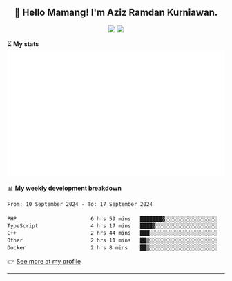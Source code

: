 <h2 align="center">👋 Hello Mamang! I'm Aziz Ramdan Kurniawan.</h2>  
<p align="center">
  <img src="https://komarev.com/ghpvc/?username=azizramdan">
  <img src="https://wakatime.com/badge/user/90056fa0-4c31-4eca-954e-2a3ac05896f9.svg">
</p>
    
⏳ **My stats**  
![](https://raw.githubusercontent.com/azizramdan/github-stats/master/generated/overview.svg#gh-dark-mode-only)

📊 **My weekly development breakdown**
<!--START_SECTION:waka-->

```txt
From: 10 September 2024 - To: 17 September 2024

PHP                        6 hrs 59 mins   ███████▓░░░░░░░░░░░░░░░░░   30.92 %
TypeScript                 4 hrs 17 mins   ████▓░░░░░░░░░░░░░░░░░░░░   18.98 %
C++                        2 hrs 44 mins   ███░░░░░░░░░░░░░░░░░░░░░░   12.15 %
Other                      2 hrs 11 mins   ██▒░░░░░░░░░░░░░░░░░░░░░░   09.70 %
Docker                     2 hrs 8 mins    ██▒░░░░░░░░░░░░░░░░░░░░░░   09.45 %
```

<!--END_SECTION:waka-->
👉 [See more at my profile](https://wakatime.com/@azizramdan)
***
